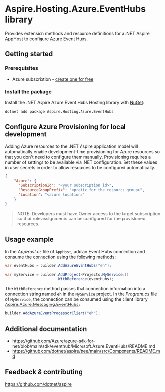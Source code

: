 # Aspire.Hosting.Azure.EventHubs library

Provides extension methods and resource definitions for a .NET Aspire AppHost to configure Azure Event Hubs.

## Getting started

### Prerequisites

- Azure subscription - [create one for free](https://azure.microsoft.com/free/)

### Install the package

Install the .NET Aspire Azure Event Hubs Hosting library with [NuGet](https://www.nuget.org):

```dotnetcli
dotnet add package Aspire.Hosting.Azure.EventHubs
```

## Configure Azure Provisioning for local development

Adding Azure resources to the .NET Aspire application model will automatically enable development-time provisioning
for Azure resources so that you don't need to configure them manually. Provisioning requires a number of settings
to be available via .NET configuration. Set these values in user secrets in order to allow resources to be configured
automatically.

```json
{
    "Azure": {
      "SubscriptionId": "<your subscription id>",
      "ResourceGroupPrefix": "<prefix for the resource group>",
      "Location": "<azure location>"
    }
}
```

> NOTE: Developers must have Owner access to the target subscription so that role assignments
> can be configured for the provisioned resources.

## Usage example

In the _AppHost.cs_ file of `AppHost`, add an Event Hubs connection and consume the connection using the following methods:

```csharp
var eventHubs = builder.AddAzureEventHubs("eh");

var myService = builder.AddProject<Projects.MyService>()
                       .WithReference(eventHubs);
```

The `WithReference` method passes that connection information into a connection string named `eh` in the `MyService` project. In the _Program.cs_ file of `MyService`, the connection can be consumed using the client library [Aspire.Azure.Messaging.EventHubs](https://www.nuget.org/packages/Aspire.Azure.Messaging.EventHubs):

```csharp
builder.AddAzureEventProcessorClient("eh");
```

## Additional documentation

* https://github.com/Azure/azure-sdk-for-net/blob/main/sdk/eventhub/Microsoft.Azure.EventHubs/README.md
* https://github.com/dotnet/aspire/tree/main/src/Components/README.md

## Feedback & contributing

https://github.com/dotnet/aspire
